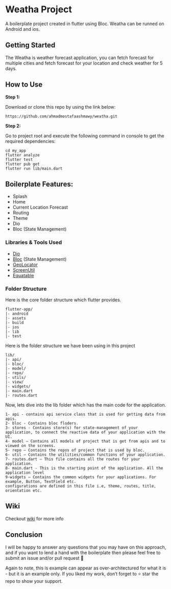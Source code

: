 # Weatha Project

A boilerplate project created in flutter using Bloc. Weatha can be runned on Android and ios.


## Getting Started

The Weatha is weather forecast application, you can fetch forecast for multiple cities and fetch forecast for your location and check weather for 5 days.

## How to Use

**Step 1:**

Download or clone this repo by using the link below:

```
https://github.com/ahmadmostafaashmawy/weatha.git
```

**Step 2:**

Go to project root and execute the following command in console to get the required dependencies:

```
cd my_app
flutter analyze
flutter test
flutter pub get
flutter run lib/main.dart
```

## Boilerplate Features:

* Splash
* Home
* Current Location Forecast
* Routing
* Theme
* Dio
* Bloc (State Management)

### Libraries & Tools Used

* [Dio](https://github.com/flutterchina/dio)
* [Bloc](https://github.com/felangel/bloc/tree/master/packages/flutter_bloc) (State Management)
* [GeoLocator](https://github.com/Baseflow/flutter-geolocator/tree/master/geolocator)
* [ScreenUtil](https://github.com/OpenFlutter/flutter_screenutil)
* [Equatable](https://github.com/felangel/equatable)


### Folder Structure
Here is the core folder structure which flutter provides.

```
flutter-app/
|- android
|- assets
|- build
|- ios
|- lib
|- test
```

Here is the folder structure we have been using in this project

```
lib/
|- api/
|- bloc/
|- model/
|- repo/
|- utils/
|- view/
|- widgets/
|- main.dart
|- routes.dart
```

Now, lets dive into the lib folder which has the main code for the application.

```
1- api - contains api service class that is used for getting data from apis.
2- bloc - Contains bloc floders.
3- stores - Contains store(s) for state-management of your application, to connect the reactive data of your application with the UI.
4- model — Contains all models of project that is get from apis and to viewed on the screens.
5- repo — Contains the repos of project that is used by bloc.
6- util — Contains the utilities/common functions of your application.
7- routes.dart — This file contains all the routes for your application.
8- main.dart - This is the starting point of the application. All the application level
9-widgets — Contains the common widgets for your applications. For example, Button, TextField etc.
configurations are defined in this file i.e, theme, routes, title, orientation etc.
```

## Wiki

Checkout [wiki](https://github.com/zubairehman/flutter-boilerplate-project/wiki) for more info

## Conclusion

I will be happy to answer any questions that you may have on this approach, and if you want to lend a hand with the boilerplate then please feel free to submit an issue and/or pull request 🙂

Again to note, this is example can appear as over-architectured for what it is - but it is an example only. If you liked my work, don’t forget to ⭐ star the repo to show your support.

